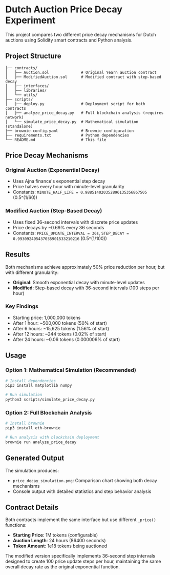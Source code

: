 # Dutch Auction Price Decay Experiment

This project compares two different price decay mechanisms for Dutch auctions using Solidity smart contracts and Python analysis.

## Project Structure

```
├── contracts/
│   ├── Auction.sol              # Original Yearn auction contract
│   ├── ModifiedAuction.sol      # Modified contract with step-based decay
│   ├── interfaces/
│   ├── libraries/
│   └── utils/
├── scripts/
│   ├── deploy.py                # Deployment script for both contracts
│   ├── analyze_price_decay.py   # Full blockchain analysis (requires network)
│   └── simulate_price_decay.py  # Mathematical simulation (standalone)
├── brownie-config.yaml          # Brownie configuration
├── requirements.txt             # Python dependencies
└── README.md                    # This file
```

## Price Decay Mechanisms

### Original Auction (Exponential Decay)
- Uses Ajna finance's exponential step decay
- Price halves every hour with minute-level granularity
- Constants: `MINUTE_HALF_LIFE = 0.988514020352896135356867505` (0.5^(1/60))

### Modified Auction (Step-Based Decay)  
- Uses fixed 36-second intervals with discrete price updates
- Price decays by ~0.69% every 36 seconds
- Constants: `PRICE_UPDATE_INTERVAL = 36s`, `STEP_DECAY = 0.993092495437035901533210216` (0.5^(1/100))

## Results

Both mechanisms achieve approximately 50% price reduction per hour, but with different granularity:

- **Original**: Smooth exponential decay with minute-level updates
- **Modified**: Step-based decay with 36-second intervals (100 steps per hour)

### Key Findings
- Starting price: 1,000,000 tokens
- After 1 hour: ~500,000 tokens (50% of start)
- After 6 hours: ~15,625 tokens (1.56% of start) 
- After 12 hours: ~244 tokens (0.02% of start)
- After 24 hours: ~0.06 tokens (0.000006% of start)

## Usage

### Option 1: Mathematical Simulation (Recommended)
```bash
# Install dependencies
pip3 install matplotlib numpy

# Run simulation
python3 scripts/simulate_price_decay.py
```

### Option 2: Full Blockchain Analysis
```bash
# Install brownie
pip3 install eth-brownie

# Run analysis with blockchain deployment
brownie run analyze_price_decay
```

## Generated Output

The simulation produces:
- `price_decay_simulation.png`: Comparison chart showing both decay mechanisms
- Console output with detailed statistics and step behavior analysis

## Contract Details

Both contracts implement the same interface but use different `_price()` functions:

- **Starting Price**: 1M tokens (configurable)
- **Auction Length**: 24 hours (86400 seconds)
- **Token Amount**: 1e18 tokens being auctioned

The modified version specifically implements 36-second step intervals designed to create 100 price update steps per hour, maintaining the same overall decay rate as the original exponential function.